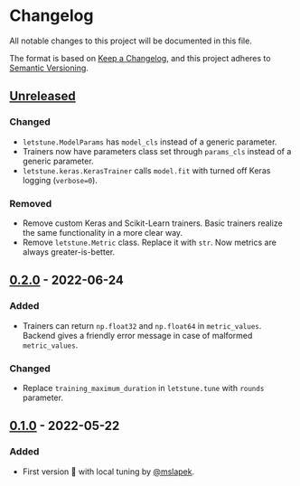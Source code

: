 # Changelog
All notable changes to this project will be documented in this file.

The format is based on [Keep a Changelog](https://keepachangelog.com/en/1.0.0/),
and this project adheres to [Semantic Versioning](https://semver.org/spec/v2.0.0.html).

## [Unreleased]
### Changed
- `letstune.ModelParams` has `model_cls` instead of a generic parameter.
- Trainers now have parameters class set through `params_cls` instead of a generic parameter.
- `letstune.keras.KerasTrainer` calls `model.fit` with turned off Keras logging (`verbose=0`). 

### Removed
- Remove custom Keras and Scikit-Learn trainers. Basic trainers realize the same functionality in a more clear way.
- Remove `letstune.Metric` class. Replace it with `str`. Now metrics are always greater-is-better.

## [0.2.0] - 2022-06-24
### Added
- Trainers can return `np.float32` and `np.float64` in `metric_values`. Backend gives a friendly error message in case of malformed `metric_values`.

### Changed
- Replace `training_maximum_duration` in `letstune.tune` with `rounds` parameter.

## [0.1.0] - 2022-05-22
### Added
- First version :tada: with local tuning by [@mslapek](https://github.com/mslapek).

[Unreleased]: https://github.com/mslapek/letstune/compare/v0.2.0...HEAD
[0.2.0]: https://github.com/mslapek/letstune/releases/tag/v0.2.0
[0.1.0]: https://github.com/mslapek/letstune/releases/tag/v0.1.0
